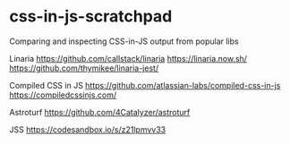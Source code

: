 # css-in-js-scratchpad

Comparing and inspecting CSS-in-JS output from popular libs

Linaria
https://github.com/callstack/linaria
https://linaria.now.sh/
https://github.com/thymikee/linaria-jest/

Compiled CSS in JS
https://github.com/atlassian-labs/compiled-css-in-js
https://compiledcssinjs.com/

Astroturf
https://github.com/4Catalyzer/astroturf

JSS
https://codesandbox.io/s/z21lpmvv33
